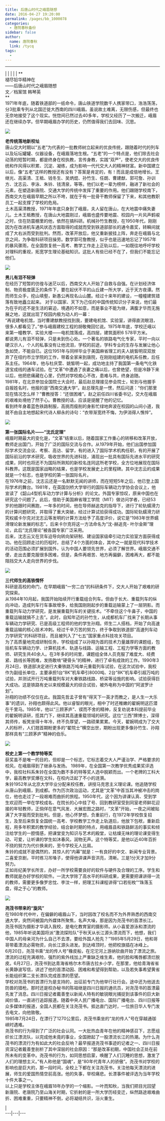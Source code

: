 ```yaml
---
title: 后唐山时代之峨眉随想
date: 2016-04-27 19:20:00
permalink: /pages/bb_1000078
categories: 
  - 唐院春秋备份
sidebar: false
author: 
  name: 唐院春秋
  link: /tycq
tags: 
  - 
---
```


* * *

  
|  |  |  |  |  **  
褪尽铅华精神在  
——后唐山时代之峨眉随想  
文／档案馆 韩琴英  
**  
1971年年底，随着铁道部的一纸命令，唐山铁道学院数千人携家带口，浩浩荡荡，分3批乘专列从北国迁徙大西南的四川峨眉。虽说故土难离，无限伤感，但最终也无奈地接受了这个现实。恍惚间已然过去40多年，学校又经历了一次搬迁，峨眉还在继续办学。但早期峨眉办学的历史，仍然值得我们去回味、沉思。  

![](/pic/img0.ph.126.net_FWtBnDYCdlaJIFLDSdvY8A==_4861635797847647583.jpg)

**老传统落地新校址**  
唐山交大时期以“五老”为代表的一批教师树立起来的优良传统，跟随着时代的列车以及坛坛罐罐、仪器设备，在峨眉落地生根。“五老”的一个特点是，他们除去社会动荡的短暂时期，都是终身在校执教，言传身教，实践“双严”，使老交大的优良传统和作风得以积累、沉淀、凝练，成为影响一代代交大人的精神财富。新中国建立以后，像“五老”这样的教授还有没有？答案是肯定的，有！而且是成倍地增长。王继光、高渠清、王柢、钱冬生、吴炳焜、孙竹生、任朗、曹建猷、郭可詹、孙训方、沈志云、李泳、朱铃、钱清泉，等等。他们以老一辈为榜样，融进了新社会的元素，在塑造新唐院、交通大学的传统中发挥了重要的作用。他们跟随学校南下，西南交大在峨眉早期之所以不垮，就在于有一批骨干教师保留了下来，和其他教职员工一起支撑了学校的危局。  
土木高渠清教授，1971年年底只身到了峨眉，夫人留在唐山，在大地震中痛失妻儿。土木王柢教授，在唐山大地震刚过，峨眉也盛传要地震、校园内一片风声鹤唳之时，住在防震棚里的他，依然在搞科研。机械孙竹生教授，在1950年代，刚刚因为在改进机车通风状态方面取得的成就而受到铁道部部长的通令嘉奖，转瞬间就成了大右派而受到批判。然而，改革开放后，他又重新披挂上阵，奔走在峨眉与北京之间，为争取科研项目操劳。数学郭可詹教授，似乎也是迅速地忘记了1957年的暴风骤雨，在全国恢复统一高考、教学工作走上正轨以后，一如既往地呼吁学校对理科的重视，拓宽学生理论基础知识。这批人有些已经不在了，但我们不能忘记他们。  

![](/pic/img2.ph.126.net_C3w6L-WQseDw25XmXFf3rg==_6598108805206320281.jpg)

**男儿有泪不轻弹**  
在经历了短暂的彷徨与迷茫以后，西南交大人开始了自救与自强。在计划经济体制、物资极度匮乏的条件下，要在起伏不平的山丘建一所大学，近于天方夜谭。然而师生众手，挖山填壑，新愚公再现名山山麓。经过十来年的建设，一幢幢建筑错落有致地矗立起来。
对于以国家、天下为己任的中国传统知识分子来说，他们最为在乎的还不是生活的窘迫，境遇的不如意，而是事业不能为继，满腹才华而无施展之地，这就出现了校园内极为动人的一幕：  
“再说建电机馆，当时曹建猷教授找到我，要建电机馆、实验室，讲得直流眼泪，很多人都看见了。”参与峨眉建校工程的胡敬俺回忆说。1975年年底，学校迁峨以来第一幢教学、实验大楼——电机馆落成，高四层，建筑面积6
578平方米。  
都说男儿有泪不轻弹，只是未到伤心处。一个著名的铁路电气化专家，平时一向以硬汉示人，个人的私事没有让他流泪，学校的前途，学科专业的生存与发展让他心急如焚，不能自已。这位1951年与同样毕业于美国麻省理工的夫人姚皙明双双放弃了在纽约市立学院的工作，带着全家来到唐院，在刚刚组建的电机系任教，后任系主任。1964年，他与杜庆萱、姚皙明一起，成功地主持了我国第一条电气化铁道宝成线的通车试验。在“文革”中遭遇了丧妻之痛以后，也曾绝望，但是冷静下来以后，他把悲痛藏在心里，仍然对学校痴心不改，患难与共，终身追随。  
1981年，在北京参加全国院士大会时，最后赵总理接见参会院士，轮到与他握手自报姓名时，他报的是“西南交通大学”。赵总理先是一愣，然后问道：“你们那里现在情况怎么样？”曹教授答：“还很困难”。赵之前任四川省委书记，交大在峨眉的艰难处境他了然于心。曹教授的话，应该是提醒了他的记忆。  
看到终年身着蓝色铁路制服，高挑而瘦削的身影忙绿地奔波在校园的山间小道，我就不由自主地想起宋代诗人柳永的诗句：“衣带渐宽终不悔，为伊消得人憔悴”。  

![](/pic/a757e21fd7c5e02a11ee7a64ccfe3d16.jpg)

**第一张国际名片——“沈氏定理”**  
峨眉时期最大的变化是，“文革”结束以后，随着国家工作重心的转移和改革开放，教师走出国门，开始了广泛的国际交流与合作。从1979年开始，他们出国参加国际学术交流会议、考察、高访、留学，有的进入了国际学术机构任职，有的开展了国际前沿的学术研究，吸收世界的先进科技，涌现出一批具有国际先进水平的研究成果，同时也将还不为国际所熟知的新校名连同这所老学校，全方位地展现在国际科教界。这既是国家战略的结果，也是学校发展史上的里程碑。其中沈志云的成果就是一个标志，也是学校的第一张国际名片。  
在1976年之前，沈志云还是一名默默无闻的讲师，而在短短5年之后，他已登上国际学术的舞台。1981年，在英国剑桥大学举行的国际车辆动力学协会会议上，他宣读了《韶山4型机车动力学计算与分析》的论文。外国专家惊叹，原来中国也在研究这个问题了。此后，借助于美国麻省理工学院（MIT）做访问学者，已经53岁的他跟时间赛跑，一年多的时间，他在导师赫追克的指导下，进行了轮轨蠕滑力的计算问题研究，并取得了重大突破，经过计算试验获得成功。国际轮轨蠕滑力研究权威卡尔克对沈志云等发明的计算方法给予了高度评价，说它是“1983年世界蠕滑理论新发展的标志”。后来卡尔克将这一方法命名为“沈-赫追克-
叶尔金斯”理论，此后“沈氏理论”被各国专家广泛采用。  
后来，沈志云又在货车迫导向转向架研制、建设国家级牵引动力实验室方面获得成功。他在回顾走过的历程时，总结了4个方面的体会，其中之一就是现代科学技术的活动范围必须扩展到国外，认为中国人要领先世界，必须了解世界。峨眉交通不便，走出去要克服很多困难，但是，条件再艰苦、地方再偏僻，困难再大，都不能阻挡交大人走向世界的步伐。  

![](/pic/4a8953ea6ceab1748b5a74ee8cb4a29b.jpg)

**三代师生的高铁情怀**  
科研是高校的命门，在早期峨眉“一穷二白”的科研条件下，交大人开始了艰难的研究探索。  
从1984年10月起，我国开始陆续开行重载组合列车。但由于长大、重载列车的纵向冲动，造成列车行车事故增多，给我国刚刚起步的重载运输蒙上了一层阴影。而重载列车动力学研究，是发展重载列车的关键技术。“不牵住这个牛鼻子，中国的重载运输就搞不上去”。此时，自知年迈的孙竹生，从成都机车厂找来了长期从事车辆动力学研究、已是高级工程师的他的学生孙翔。师生二人搭档，开始了向高速重载运输的核心技术冲刺。经过千辛万苦的努力，终于争取到铁道部“高速列车动力学研究”的科研项目，而且被列入了“七五”国家重点科技攻关项目。  
为了高质量地完成研制任务，学校组成了以孙翔为首的技术力量雄厚的课题组，包括机车车辆动力学、计算机技术、轨道与线路、运输工程、工程力学等方面的教师、研究生共40余人。在3年多的时间里，课题组全体人员克服了难度大、经费紧、路线长等困难，发扬敢啃“硬骨头”的精神，进行了卓有成效的工作。1990年3月24日，铁道部决定进行大秦铁路万吨单元重载列车试验，在这次试验中，我校作为副组长单位，主要承担1台“8K”机车牵引8000吨、2台“8K”机车牵引超万吨的试验，并测试开行万吨重载列车对大秦铁路线路、桥梁等设施的影响。试验获得巨大成功。这是铁路有史以来规模最大的综合试验，被外电称为中国的“阿波罗计划”。  
孙翔的功绩不仅仅在此。我国先哲孟子曾有“得天下一英才而教之，是人生一大乐事”的遗训，孙翔也颇得此风。他以睿智的眼光，相中了时还稚嫩的翟婉明这匹潜在千里马。1985年，他以“三顾茅庐”、锲而不舍的精神，反复劝说本科提前毕业的翟婉明读研，揽其门下，继续其高速重载领域的研究。这位“三西”牌博士，深得其师传，板凳坐得十年冷，终不负厚望，一路硕果累累。今天，翟婉明成为了交大人的标杆，人们翘首期盼更多的“翟院士”横空出世，期盼出现更多像孙竹生、孙翔那样具有“三顾茅庐”精神的伯乐。  

![](/pic/4a349cb210b81a29c018a2d601b56577.jpg)

**校史上第一个教学特等奖**  
获奖虽不是唯一的目的，但却是一个标志，它标志着交大人严谨治学、严格要求的校风，在峨眉得到了继承与发扬。
1989年，在全国第一次教学优秀成果奖评选中，我校社科系朱铃在全国为数不多的特等奖人选中脱颖而出。一个老牌的工科大学，最高教学奖爆在文科，在校内泛起了不小的涟漪。  
朱铃1952年从北京大学毕业分配来校任教，讲授马克思主义理论课。他追随学校从唐山到峨眉，到成都。作为历次政治运动，尤其是“文革”中首当其冲被冲击的岗位，他也走过了一段艰难而曲折的旅程。1950年代，这个因为讲课认真、受到学生欢迎而一举在学校成名、在院长的心中挂了号、回到教研室受到同室老师鲜花迎接的年轻教师，正倘佯在意气风发、大展宏图之路时，“文革”开始，一夜之间被贴满了大字报而受到批判。但是，他心怀梦想，负重前行，在1972年学校恢复招生，及至后来恢复全国统一高考、学校教学工作走上轨道后，他放下包袱，重新启程，用多年积累的教学经验，结合新时期的特点，用峨眉县和铁路鲜活的事实和倾注给学生的一腔情感，把课堂变为知识与艺术的殿堂，让枯燥无味的理论课变得生动、可爱，让听课的学生如沐春风，润物无声。这个特等奖，是他以近40年百折不挠的努力为代价换来的，至今学校无人比肩。  
朱铃的成就不是偶然的，其惊人的“内幕”就是：一有良好的中文、新闻专业背景。二喜爱京剧，平时练习吊嗓子，使得他讲课声音洪亮，清晰。三是1分天才加9分努力。  
正如肖纪美学长所言，办好一所学校需要良好的软件与硬件及合理的工序。学生和教师就是办好学校的软件。一流大学除了高水平的科研成果，更需要把课讲得一流的教师，需要更多像罗忠忱、李汶一样，把理工科课程讲得“口若衔枚”“珠落玉盘，得之于心”的教师。  

![](/pic/img1.bimg.126.net_photo_kgfy5ZLufJOs1ogEMu_wcg==_566327653142410861.jpg)

**尧茂书带来的“旋风”**  
在1980年代中叶，在偏僻的峨眉山下，当时因改了校名而不为外界熟悉的西南交通大学，突然间被国内外媒体所聚焦，名声大噪，那是因为尧茂书的首漂长江。  
尧茂书因为摄影才华调入我校，是电化教育室的摄影师。从小喜爱游泳和漂流的他，1985年听说美国将派“激流探险队”于秋天从长江源头漂流而下，他想，我们中国人的母亲河为什么自己不去漂，要给外国人抢先？”1985年5月29日，他和哥哥带着漂流必需物资，向长江源头进发。到达峰顶时，他把校旗插在冰峰上。  
6月20日，尧茂书乘“龙的传人号”橡皮船，在沱沱河上游纳钦曲开始了漂流之旅。漂流的过程充满艰险，强烈的紫外线加上严重缺乏维生素，他的脸和嘴唇都溃烂脱皮。6月27日，尧茂书到达青海省格尔木市唐古拉乡小学，在那里，他给青海省省长黄静波写信，讲述了他的首漂动因、困难和希望得到帮助，以及若失事希望黄省长能组织第二支长漂队完成首漂的愿望。  
学校对尧茂书的首漂行为是支持的，出征前专门为他举行壮行会。途中还为他送去防兽的猎枪。那时还是校办秘书的陈祖继是四川日报的通讯员，对尧茂书的首漂最先发了消息。四川日报记者戴善奎以新闻人特有的敏锐眼光捕捉到该事件的巨大新闻价值，一直进行追踪报道。随着中央人民广播电台、国际广播电台、四川日报等众多媒体的报道，全国人民都在关注尧茂书。抵达直门达时，一位旅日华人专门发去电文，向他致敬。  
1985年7月24日，在漂行了1270公里后，尧茂书乘坐的“龙的传人”号在穿越通珈峡时遇难。  
尧茂书的行为得到了广泛的社会认同。一大批热血青年在他的精神感召下，志愿组织长江漂流队，以完成他未竟的事业，全国掀起了一股漂流长江的热潮。为什么尧茂书的漂流行为有如此大的社会反响？最早报道尧茂书事迹的记者之一、四川日报资深记者戴善奎剖析了其中深层的社会原因：“那是改革初期，中国社会正处在前所未有的变革中。尧茂书的行为，如同思想启蒙，唤醒了人们沉睡的思想，激发了人们的理想主义。”有人称他是“国魂”，是“80年代青年人的骄傲”。尧茂书对学校的影响也是巨大的，那一段时间，全校上下都在关注尧茂书，关注他每天漂流的进展，师生的爱国热情空前高涨。他的失事，举校痛悲。长漂事件被评选为当年学校十件大事之一。  
以上只是学校主体在峨眉18年办学的一个缩影。一叶而知秋，当我们把目光回望新唐院、老唐院乃至山海关时期，它折射的是一所大学历经变迁，纵然路途艰难曲折、困难重重，只要精神不倒，必将凝结共识，浴火重生。  
  
  
|  
---|---|---
